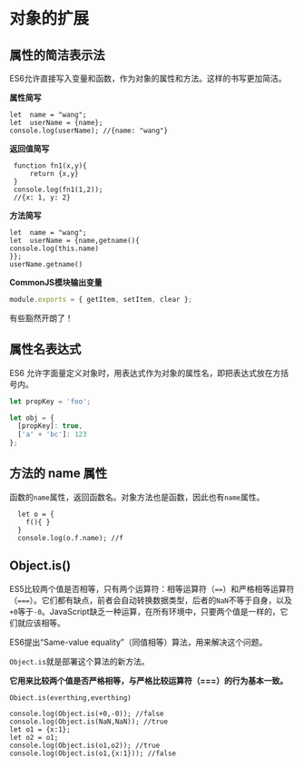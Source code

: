 # 对象的扩展

## 属性的简洁表示法

ES6允许直接写入变量和函数，作为对象的属性和方法。这样的书写更加简洁。

**属性简写**

```
let  name = "wang";
let  userName = {name};
console.log(userName); //{name: "wang"}
```

**返回值简写**

```
 function fn1(x,y){
	 return {x,y}
 }
 console.log(fn1(1,2));
 //{x: 1, y: 2}
```

**方法简写**

```
let  name = "wang";
let  userName = {name,getname(){
console.log(this.name)
}};
userName.getname()
```

**CommonJS模块输出变量**

```javascript
module.exports = { getItem, setItem, clear };
```

有些豁然开朗了！



## 属性名表达式

ES6 允许字面量定义对象时，用表达式作为对象的属性名，即把表达式放在方括号内。

```javascript
let propKey = 'foo';

let obj = {
  [propKey]: true,
  ['a' + 'bc']: 123
};
```



## 方法的 name 属性

函数的`name`属性，返回函数名。对象方法也是函数，因此也有`name`属性。

```
  let o = {
  	f(){ }
  }
  console.log(o.f.name); //f
```



## Object.is()

ES5比较两个值是否相等，只有两个运算符：相等运算符（`==`）和严格相等运算符（`===`）。它们都有缺点，前者会自动转换数据类型，后者的`NaN`不等于自身，以及`+0`等于`-0`。JavaScript缺乏一种运算，在所有环境中，只要两个值是一样的，它们就应该相等。

ES6提出“Same-value equality”（同值相等）算法，用来解决这个问题。

`Object.is`就是部署这个算法的新方法。

**它用来比较两个值是否严格相等，与严格比较运算符（===）的行为基本一致。**

```
Obiect.is(everthing,everthing)
```

```
console.log(Object.is(+0,-0)); //false
console.log(Object.is(NaN,NaN)); //true
let o1 = {x:1};
let o2 = o1;
console.log(Object.is(o1,o2)); //true
console.log(Object.is(o1,{x:1})); //false
```

